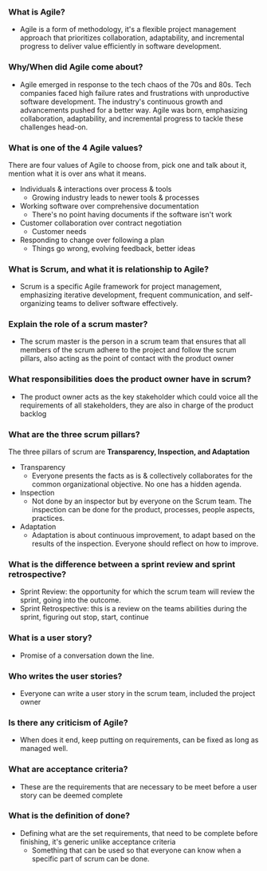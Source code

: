 ### What is Agile?

- Agile is a form of methodology, it's a flexible project management approach that prioritizes 	collaboration, adaptability, and incremental progress to deliver value efficiently in software 	development.

### Why/When did Agile come about?

- Agile emerged in response to the tech chaos of the 70s and 80s. Tech companies faced high failure rates and frustrations with unproductive software development. The industry's continuous growth and advancements pushed for a better way. Agile was born, emphasizing collaboration, adaptability, and incremental progress to tackle these challenges head-on.

### What is one of the 4 Agile values?

There are four values of Agile to choose from, pick one and talk about it, mention what it is over ans what it means.
- Individuals & interactions over process & tools
  - Growing industry leads to newer tools & processes
- Working software over comprehensive documentation
  - There's no point having documents if the software isn't work
- Customer collaboration over contract negotiation
  - Customer needs
- Responding to change over following a plan
  - Things go wrong, evolving feedback, better ideas

### What is Scrum, and what it is relationship to Agile?

- Scrum is a specific Agile framework for project management, emphasizing iterative 	development, frequent communication, and self-organizing teams to deliver software effectively.

### Explain the role of a scrum master?

- The scrum master is the person in a scrum team that ensures that all members of the scrum 	adhere to the project and follow the scrum pillars, also acting as the point of contact with the product owner

### What responsibilities does the product owner have in scrum?

- The product owner acts as the key stakeholder which could voice all the requirements of all stakeholders, they are also in charge of the product backlog

### What are the three scrum pillars?
The three pillars of scrum are **Transparency, Inspection, and Adaptation**
- Transparency
  - Everyone presents the facts as is & collectively collaborates for the common 	organizational 	objective. No one has a hidden agenda.
- Inspection
  - Not done by an inspector but by everyone on the Scrum team. The inspection can be done for the product, processes, people aspects, practices.
- Adaptation
  - Adaptation is about continuous improvement, to adapt based on the results of the inspection. Everyone should reflect on how to improve.

### What is the difference between a sprint review and sprint retrospective?

- Sprint Review: the opportunity for which the scrum team will review the sprint, going into the outcome.
- Sprint Retrospective: this is a review on the teams abilities during the sprint, figuring out stop, start, continue

### What is a user story?

- Promise of a conversation down the line.

### Who writes the user stories?

- Everyone can write a user story in the scrum team, included the project owner

### Is there any criticism of Agile?

- When does it end, keep putting on requirements, can be fixed as long as managed well.

### What are acceptance criteria?

- These are the requirements that are necessary to be meet before a user story can be deemed complete

### What is the definition of done?

- Defining what are the set requirements, that need to be complete before finishing, it's generic unlike acceptance criteria 
	- Something that can be used so that everyone can know when a specific part of scrum can be done.
